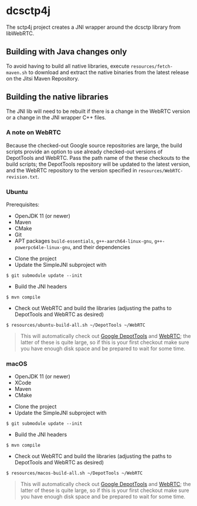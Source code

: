 # dcsctp4j
The sctp4j project creates a JNI wrapper around the dcsctp library from libWebRTC.

## Building with Java changes only

To avoid having to build all native libraries,
execute `resources/fetch-maven.sh` to download and extract the native binaries
from the latest release on the Jitsi Maven Repository.

## Building the native libraries
The JNI lib will need to be rebuilt if there is a change in the WebRTC version or a change in the JNI wrapper
C++ files.

### A note on WebRTC
Because the checked-out Google source repositories are large, the build scripts provide an option to use
already checked-out versions of DepotTools and WebRTC.  Pass the path name of the these checkouts to the
build scripts; the DepotTools repository will be updated to the latest version, and the WebRTC repository
to the version specified in `resources/WebRTC-revision.txt`.

### Ubuntu

Prerequisites:

- OpenJDK 11 (or newer)
- Maven
- CMake
- Git
- APT packages `build-essentials`, `g++-aarch64-linux-gnu`, `g++-powerpc64le-linux-gnu`, and their dependencies

* Clone the project
* Update the SimpleJNI subproject with
```
$ git submodule update --init
```
* Build the JNI headers
```
$ mvn compile
```
* Check out WebRTC and build the libraries (adjusting the paths to DepotTools and WebRTC as desired)

```
$ resources/ubuntu-build-all.sh ~/DepotTools ~/WebRTC
```

> This will automatically check out
[Google DepotTools](https://www.chromium.org/developers/how-tos/install-depot-tools/) and
[WebRTC](https://webrtc.github.io/webrtc-org/native-code/development/); the
latter of these is quite large, so if this is your first checkout make sure
you have enough disk space and be prepared to wait for some time.

### macOS
- OpenJDK 11 (or newer)
- XCode
- Maven
- CMake

* Clone the project
* Update the SimpleJNI subproject with
```
$ git submodule update --init
```
* Build the JNI headers
```
$ mvn compile
```
* Check out WebRTC and build the libraries (adjusting the paths to DepotTools and WebRTC as desired)
```
$ resources/macos-build-all.sh ~/DepotTools ~/WebRTC
```

> This will automatically check out
[Google DepotTools](https://www.chromium.org/developers/how-tos/install-depot-tools/) and
[WebRTC](https://webrtc.github.io/webrtc-org/native-code/development/); the
latter of these is quite large, so if this is your first checkout make sure
you have enough disk space and be prepared to wait for some time.
